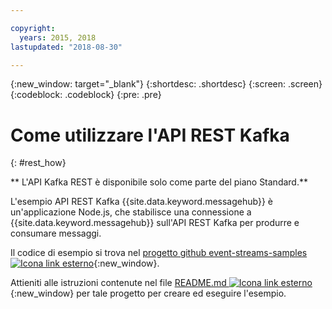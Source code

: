 ```yaml
---

copyright:
  years: 2015, 2018
lastupdated: "2018-08-30"

---
```


{:new_window: target="_blank"}
{:shortdesc: .shortdesc}
{:screen: .screen}
{:codeblock: .codeblock}
{:pre: .pre}

# Come utilizzare l'API REST Kafka
{: #rest_how}

** L'API Kafka REST è disponibile solo come parte del piano Standard.**
<br/>

<!-- 21/06/18 - commenting out until content ready
## To do: examples
{: notoc}

## To do: supported parameters
{: notoc}

## How to use, download, and set up the Kafka REST API sample
{: #rest_sample notoc}
-->

L'esempio API REST Kafka {{site.data.keyword.messagehub}} è un'applicazione Node.js, che stabilisce una connessione a {{site.data.keyword.messagehub}} sull'API REST Kafka per produrre e consumare messaggi.

Il codice di esempio si trova nel [progetto github event-streams-samples ![Icona link esterno](../../icons/launch-glyph.svg "Icona link esterno")](https://github.com/ibm-messaging/event-streams-samples/tree/master/kafka-nodejs-console-sample){:new_window}.

Attieniti alle istruzioni contenute nel file [README.md ![Icona link esterno](../../icons/launch-glyph.svg "Icona link esterno")](https://github.com/ibm-messaging/event-streams-samples/tree/master/kafka-nodejs-console-sample){:new_window} per tale progetto per creare ed eseguire l'esempio.

<!-- 
Comment from Andrew
New topic.

    Instructions for getting started, with links for more info
    Simple send and receive URLs with example output
    We need detail about the supported parameters
-->

